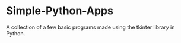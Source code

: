 # Simple-Python-Apps
A collection of a few basic programs made using the tkinter library in Python.
